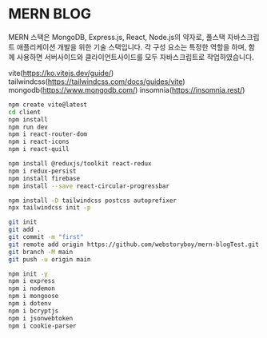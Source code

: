 # MERN BLOG

MERN 스택은 MongoDB, Express.js, React, Node.js의 약자로, 풀스택 자바스크립트 애플리케이션 개발을 위한 기술 스택입니다. 각 구성 요소는 특정한 역할을 하며, 함께 사용하면 서버사이드와 클라이언트사이드를 모두 자바스크립트로 작업하였습니다.

vite(https://ko.vitejs.dev/guide/)  
tailwindcss(https://tailwindcss.com/docs/guides/vite)
mongodb(https://www.mongodb.com/)
insomnia(https://insomnia.rest/)

```bash
npm create vite@latest
cd client
npm install
npm run dev
npm i react-router-dom
npm i react-icons
npm i react-quill

npm install @reduxjs/toolkit react-redux
npm i redux-persist
npm install firebase
npm install --save react-circular-progressbar
```

```bash
npm install -D tailwindcss postcss autoprefixer
npx tailwindcss init -p
```

```bash
git init
git add .
git commit -m "first"
git remote add origin https://github.com/webstoryboy/mern-blogTest.git
git branch -M main
git push -u origin main
```

```bash
npm init -y
npm i express
npm i nodemon
npm i mongoose
npm i dotenv
npm i bcryptjs
npm i jsonwebtoken
npm i cookie-parser

```
